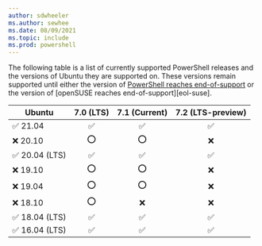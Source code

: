 ```yaml
---
author: sdwheeler
ms.author: sewhee
ms.date: 08/09/2021
ms.topic: include
ms.prod: powershell
---
```

The following table is a list of currently supported PowerShell releases and the versions of
Ubuntu they are supported on. These versions remain supported until either the version of
[PowerShell reaches end-of-support][lifecycle] or the version of
[openSUSE reaches end-of-support][eol-suse].

|        Ubuntu        | 7.0 (LTS) | 7.1 (Current) | 7.2 (LTS-preview) |
| -------------------- | :-------: | :-----------: | :---------------: |
| &#x2705; 21.04       | &#x2705;  |   &#x2705;    |     &#x2705;      |
| &#x274c; 20.10       | &#x2b55;  |   &#x2b55;    |     &#x274c;      |
| &#x2705; 20.04 (LTS) | &#x2705;  |   &#x2705;    |     &#x2705;      |
| &#x274c; 19.10       | &#x2b55;  |   &#x2b55;    |     &#x274c;      |
| &#x274c; 19.04       | &#x2b55;  |   &#x2b55;    |     &#x274c;      |
| &#x274c; 18.10       | &#x2b55;  |   &#x274c;    |     &#x274c;      |
| &#x2705; 18.04 (LTS) | &#x2705;  |   &#x2705;    |     &#x2705;      |
| &#x2705; 16.04 (LTS) | &#x2705;  |   &#x2705;    |     &#x2705;      |

[lifecycle]: /powershell/scripting/powershell-support-lifecycle
[eol-ubuntu]: https://ubuntu.com/about/release-cycle
